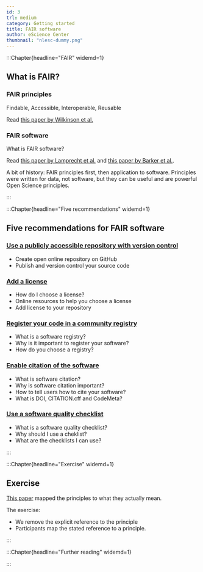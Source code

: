 ```yaml
---
id: 3
trl: medium
category: Getting started
title: FAIR software
author: eScience Center
thumbnail: "nlesc-dummy.png"
---
```


:::Chapter{headline="FAIR" widemd=1}

## What is FAIR?

### FAIR principles

Findable, Accessible, Interoperable, Reusable

Read [this paper by Wilkinson et al.](https://www.nature.com/articles/sdata201618)

### FAIR software

What is FAIR software?

Read [this paper by Lamprecht et al.](https://content.iospress.com/articles/data-science/ds190026) and [this paper by Barker et al.](https://www.nature.com/articles/s41597-022-01710-x).

A bit of history: FAIR principles first, then application to software.
Principles were written for data, not software, but they can be useful and are powerful Open Science principles.


:::

:::Chapter{headline="Five recommendations" widemd=1}
## Five recommendations for FAIR software

### [Use a publicly accessible repository with version control](https://fair-software.eu/recommendations/repository/)

- Create open online repository on GitHub
- Publish and version control your source code

### [Add a license](https://fair-software.eu/recommendations/license)

- How do I choose a license?
- Online resources to help you choose a license
- Add license to your repository

### [Register your code in a community registry](https://fair-software.eu/recommendations/registry)

- What is a software registry?
- Why is it important to register your software?
- How do you choose a registry?

### [Enable citation of the software](https://fair-software.eu/recommendations/citation)

- What is software citation?
- Why is software citation important?
- How to tell users how to cite your software?
- What is DOI, CITATION.cff and CodeMeta?

### [Use a software quality checklist](https://fair-software.eu/recommendations/checklist)

- What is a software quality checklist?
- Why should I use a cheklist?
- What are the checklists I can use?



:::


:::Chapter{headline="Exercise" widemd=1}
## Exercise



[This paper](https://www.nature.com/articles/s41597-022-01710-x) mapped the principles to what they actually mean.

The exercise:

- We remove the explicit reference to the principle
- Participants map the stated reference to a principle.




:::

:::Chapter{headline="Further reading" widemd=1}


:::